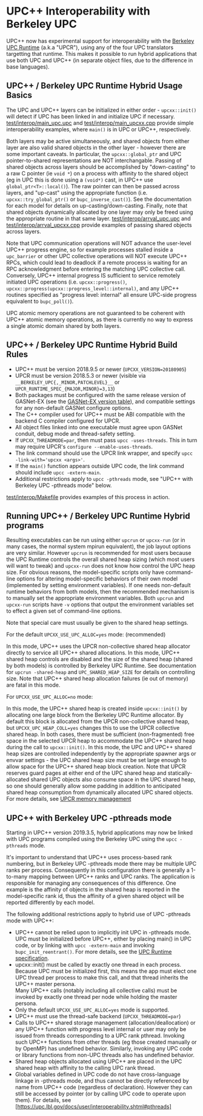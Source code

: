 # UPC++ Interoperability with Berkeley UPC #

UPC++ now has experimental support for interoperability with the 
[Berkeley UPC Runtime](https://upc.lbl.gov) (a.k.a "UPCR"), 
using any of the four UPC translators targetting that runtime.
This makes it possible to run hybrid applications that use both UPC and UPC++
(in separate object files, due to the difference in base languages).

## UPC++ / Berkeley UPC Runtime Hybrid Usage Basics

The UPC and UPC++ layers can be initialized in either order - `upcxx::init()` 
will detect if UPC has been linked in and initialize UPC if necessary.
[test/interop/main_upc.upc](../test/interop/main_upc.upc) and 
[test/interop/main_upcxx.cpp](../test/interop/main_upcxx.cpp) provide simple
interoperability examples, where `main()` is in UPC or UPC++, respectively.

Both layers may be active simultaneously, and shared objects from either layer are also 
valid shared objects in the other layer - however there are some important caveats. 
In particular, the `upcxx::global_ptr` and UPC pointer-to-shared
representations are NOT interchangable. Passing of shared objects across layers should be
accomplished by "down-casting" to a raw C pointer (ie `void *`) on a process with affinity
to the shared object (eg in UPC this is done using a `(void*)` cast, in UPC++ use `global_ptr<T>::local()`).
The raw pointer can then be passed across layers, and "up-cast" using the
appropriate function (i.e. `upcxx::try_global_ptr()` or `bupc_inverse_cast()`).
See the documentation for each model for details on up-casting/down-casting.
Finally, note that shared objects dynamically allocated by one layer may only be 
freed using the appropriate routine in that same layer.
[test/interop/arrval_upc.upc](../test/interop/arrval_upc.upc) and 
[test/interop/arrval_upcxx.cpp](../test/interop/arrval_upcxx.cpp) provide examples of 
passing shared objects across layers.

Note that UPC communication operations will NOT advance the user-level UPC++ progress engine,
so for example processes stalled inside a `upc_barrier` or other UPC collective operations 
will NOT execute UPC++ RPCs, which could lead to deadlock if a remote process
is waiting for an RPC acknowledgment before entering the matching UPC collective call.
Conversely, UPC++ internal progress IS sufficient to service remotely initiated
UPC operations (i.e. `upcxx::progress()`, `upcxx::progress(upcxx::progress_level::internal)`,
and any UPC++ routines specified as "progress level: internal" all ensure
UPC-side progress equivalent to `bupc_poll()`).

UPC atomic memory operations are not guaranteed to be coherent with UPC++ atomic memory operations,
as there is currently no way to express a single atomic domain shared by both layers.

## UPC++ / Berkeley UPC Runtime Hybrid Build Rules

* UPC++ must be version 2018.9.5 or newer (`UPCXX_VERSION=20180905`)
* UPCR must be version 2018.5.3 or newer 
  (visible via `__BERKELEY_UPC{,_MINOR,PATCHLEVEL}__` or `UPCR_RUNTIME_SPEC_{MAJOR,MINOR}=3,13`)
* Both packages must be configured with the same release version of GASNet-EX
  (see the [GASNet-EX version table](http://upcxx.lbl.gov/wiki/GASNet-EX%20Version%20Table)),
  and compatible settings for any non-default GASNet configure options.
* The C++ compiler used for UPC++ must be ABI compatible with the backend C compiler configured for UPCR.
* All object files linked into one executable must agree upon GASNet conduit, debug mode and thread-safety setting.
* If `UPCXX_THREADMODE=par`, then must pass `upcc -uses-threads`.
  This in turn may require UPCR's `configure --enable-uses-threads`.
* The link command should use the UPCR link wrapper, and specify `upcc -link-with='upcxx <args>'`.
* If the `main()` function appears outside UPC code, the link command should include `upcc -extern-main`.
* Additional restrictions apply to `upcc -pthreads` mode, see "UPC++ with Berkeley UPC -pthreads mode" below.

[test/interop/Makefile](../test/interop/Makefile) provides examples of this process in action.

## Running UPC++ / Berkeley UPC Runtime Hybrid programs

Resulting executables can be run using either `upcrun` or `upcxx-run` (or in many cases, 
the normal system mpirun equivalent), the job layout options are very similar. However `upcrun`
is recommended for most users because the UPC Runtime controls the overall shared heap sizing
(which most users will want to tweak) and `upcxx-run` does not know how control the UPC heap size.
For obvious reasons, the model-specific scripts only have command-line options for altering 
model-specific behaviors of their own model (implemented by setting environment variables). 
If one needs non-default runtime behaviors from both models, then the recommended mechanism is to 
manually set the appropriate environment variables. Both `upcrun` and `upcxx-run` scripts have `-v` 
options that output the environment variables set to effect a given set of command-line options.

Note that special care must usually be given to the shared heap settings.

For the default `UPCXX_USE_UPC_ALLOC=yes` mode: (recommended)

  In this mode, UPC++ uses the UPCR non-collective shared heap allocator directly to service all 
  UPC++ shared allocations. In this mode, UPC++ shared heap controls are disabled and the size of the
  shared heap (shared by both models) is controlled by Berkeley UPC Runtime.
  See documentation for `upcrun -shared-heap` and `UPC_SHARED_HEAP_SIZE` for details on controlling size.
  Note that UPC++ shared heap allocation failures (ie out of memory) are fatal in this mode.

For `UPCXX_USE_UPC_ALLOC=no` mode:

  In this mode, the UPC++ shared heap is created inside `upcxx::init()` by allocating one large block
  from the Berkeley UPC Runtime allocator. By default this block is allocated from the UPCR
  non-collective shared heap, but `UPCXX_UPC_HEAP_COLL=yes` changes this to use the UPCR collective shared heap.
  In both cases, there must be sufficient (non-fragmented) free space in the selected UPCR heap to
  accommodate the UPC++ shared heap during the call to `upcxx::init()`.
  In this mode, the UPC and UPC++ shared heap sizes are controlled independently by the appropriate
  spawner args or envvar settings - the UPC shared heap size must be set large enough to allow space
  for the UPC++ shared heap block creation. Note that UPCR reserves guard pages at either end of the 
  UPC shared heap and statically-allocated shared UPC objects also consume space in the UPC shared heap,
  so one should generally allow some padding in addition to anticipated shared heap consumption from 
  dynamically allocated UPC shared objects.
  For more details, see [UPCR memory management](https://upc.lbl.gov/docs/system/runtime_notes/memory_mgmt.shtml)

## UPC++ with Berkeley UPC -pthreads mode

Starting in UPC++ version 2019.3.5, hybrid applications may now be linked with
UPC programs compiled using the Berkeley UPC using the `upcc -pthreads` mode.

It's important to understand that UPC++ uses process-based rank numbering, but
in Berkeley UPC -pthreads mode there may be multiple UPC ranks per process.
Consequently in this configuration there is generally a 1-to-many mapping
between UPC++ ranks and UPC ranks.  The application is responsible for managing
any consequences of this difference. One example is the affinity of objects in
the shared heap is reported in the model-specific rank id, thus the affinity of
a given shared object will be reported differently by each model.

The following additional restrictions apply to hybrid use of UPC -pthreads mode with UPC++:

* UPC++ cannot be relied upon to implicitly init UPC in -pthreads mode.
  UPC must be initialized before UPC++, either by placing main() in UPC code,
  or by linking with `upcc -extern-main` and invoking `bupc_init_reentrant()`.
  For more details, see the [UPC Runtime specification](https://upc.lbl.gov/docs/system/).
* upcxx::init() must be called by exactly one thread in each process.
  Because UPC must be initialized first, this means the app must elect one UPC thread
  per process to make this call, and that thread inherits the UPC++ master persona.  
  Many UPC++ calls (notably including all collective calls) must be invoked
  by exactly one thread per node while holding the master persona.
* Only the default `UPCXX_USE_UPC_ALLOC=yes` mode is supported.
* UPC++ must use the thread-safe backend (`UPCXX_THREADMODE=par`)
* Calls to UPC++ shared storage management (allocation/deallocation) or any
  UPC++ function with progress level internal or user may only be issued from
  threads corresponding to a UPC rank pthread. Invoking such UPC++ functions
  from other threads (eg those created manually or by OpenMP) has undefined
  behavior. Similarly, invoking any UPC code or library functions from non-UPC
  threads also has undefined behavior.
* Shared heap objects allocated using UPC++ are placed in the UPC shared heap
  with affinity to the calling UPC rank thread.
* Global variables defined in UPC code do not have cross-language linkage in -pthreads mode,
  and thus cannot be directly referenced by name from UPC++ code (regardless of declaration).
  However they can still be accessed by pointer (or by calling UPC code to operate upon them).
  For details, see [https://upc.lbl.gov/docs/user/interoperability.shtml#pthreads]

